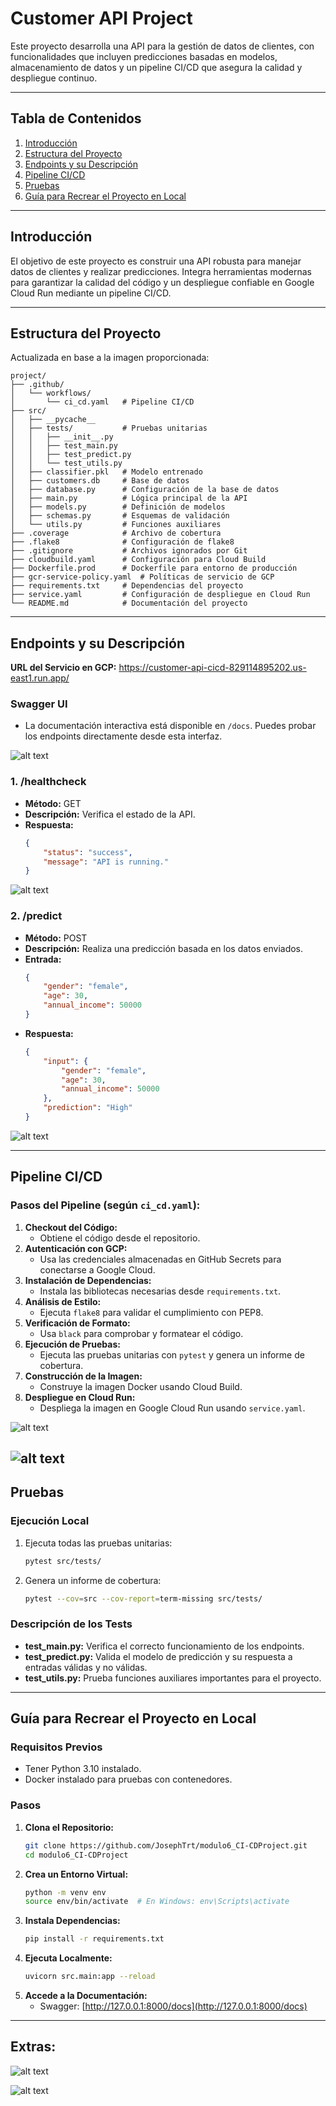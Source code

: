 # Customer API Project

Este proyecto desarrolla una API para la gestión de datos de clientes, con funcionalidades que incluyen predicciones basadas en modelos, almacenamiento de datos y un pipeline CI/CD que asegura la calidad y despliegue continuo.

---

## **Tabla de Contenidos**

1. [Introducción](#introducción)
2. [Estructura del Proyecto](#estructura-del-proyecto)
3. [Endpoints y su Descripción](#endpoints-y-su-descripción)
4. [Pipeline CI/CD](#pipeline-cicd)
5. [Pruebas](#pruebas)
6. [Guía para Recrear el Proyecto en Local](#guía-para-recrear-el-proyecto-en-local)

---

## **Introducción**

El objetivo de este proyecto es construir una API robusta para manejar datos de clientes y realizar predicciones. Integra herramientas modernas para garantizar la calidad del código y un despliegue confiable en Google Cloud Run mediante un pipeline CI/CD.

---

## **Estructura del Proyecto**

Actualizada en base a la imagen proporcionada:

```plaintext
project/
├── .github/
│   └── workflows/
│       └── ci_cd.yaml   # Pipeline CI/CD
├── src/
│   ├── __pycache__
│   ├── tests/           # Pruebas unitarias
│   │   ├── __init__.py
│   │   ├── test_main.py
│   │   ├── test_predict.py
│   │   └── test_utils.py
│   ├── classifier.pkl   # Modelo entrenado
│   ├── customers.db     # Base de datos
│   ├── database.py      # Configuración de la base de datos
│   ├── main.py          # Lógica principal de la API
│   ├── models.py        # Definición de modelos
│   ├── schemas.py       # Esquemas de validación
│   └── utils.py         # Funciones auxiliares
├── .coverage            # Archivo de cobertura
├── .flake8              # Configuración de flake8
├── .gitignore           # Archivos ignorados por Git
├── cloudbuild.yaml      # Configuración para Cloud Build
├── Dockerfile.prod      # Dockerfile para entorno de producción
├── gcr-service-policy.yaml  # Políticas de servicio de GCP
├── requirements.txt     # Dependencias del proyecto
├── service.yaml         # Configuración de despliegue en Cloud Run
└── README.md            # Documentación del proyecto
```

---

## **Endpoints y su Descripción**
**URL del Servicio en GCP:** https://customer-api-cicd-829114895202.us-east1.run.app/

### **Swagger UI**
- La documentación interactiva está disponible en `/docs`. Puedes probar los endpoints directamente desde esta interfaz.

![alt text](imgs/image-4.png)

### **1. /healthcheck**
- **Método:** GET
- **Descripción:** Verifica el estado de la API.
- **Respuesta:**
  ```json
  {
      "status": "success",
      "message": "API is running."
  }
  ```
![alt text](imgs/image-5.png)


### **2. /predict**
- **Método:** POST
- **Descripción:** Realiza una predicción basada en los datos enviados.
- **Entrada:**
  ```json
  {
      "gender": "female",
      "age": 30,
      "annual_income": 50000
  }
  ```
- **Respuesta:**
  ```json
  {
      "input": {
          "gender": "female",
          "age": 30,
          "annual_income": 50000
      },
      "prediction": "High"
  }
  ```
![alt text](imgs/image-6.png)


---

## **Pipeline CI/CD**

### **Pasos del Pipeline (según `ci_cd.yaml`):**
1. **Checkout del Código:**
   - Obtiene el código desde el repositorio.
2. **Autenticación con GCP:**
   - Usa las credenciales almacenadas en GitHub Secrets para conectarse a Google Cloud.
3. **Instalación de Dependencias:**
   - Instala las bibliotecas necesarias desde `requirements.txt`.
4. **Análisis de Estilo:**
   - Ejecuta `flake8` para validar el cumplimiento con PEP8.
5. **Verificación de Formato:**
   - Usa `black` para comprobar y formatear el código.
6. **Ejecución de Pruebas:**
   - Ejecuta las pruebas unitarias con `pytest` y genera un informe de cobertura.
7. **Construcción de la Imagen:**
   - Construye la imagen Docker usando Cloud Build.
8. **Despliegue en Cloud Run:**
   - Despliega la imagen en Google Cloud Run usando `service.yaml`.

![alt text](imgs/image.png)

![alt text](imgs/image-1.png)
---

## **Pruebas**

### **Ejecución Local**
1. Ejecuta todas las pruebas unitarias:
   ```bash
   pytest src/tests/
   ```
2. Genera un informe de cobertura:
   ```bash
   pytest --cov=src --cov-report=term-missing src/tests/
   ```

### **Descripción de los Tests**
- **test_main.py:** Verifica el correcto funcionamiento de los endpoints.
- **test_predict.py:** Valida el modelo de predicción y su respuesta a entradas válidas y no válidas.
- **test_utils.py:** Prueba funciones auxiliares importantes para el proyecto.

---

## **Guía para Recrear el Proyecto en Local**

### **Requisitos Previos**
- Tener Python 3.10 instalado.
- Docker instalado para pruebas con contenedores.

### **Pasos**
1. **Clona el Repositorio:**
   ```bash
   git clone https://github.com/JosephTrt/modulo6_CI-CDProject.git
   cd modulo6_CI-CDProject
   ```
2. **Crea un Entorno Virtual:**
   ```bash
   python -m venv env
   source env/bin/activate  # En Windows: env\Scripts\activate
   ```
3. **Instala Dependencias:**
   ```bash
   pip install -r requirements.txt
   ```
4. **Ejecuta Localmente:**
   ```bash
   uvicorn src.main:app --reload
   ```
5. **Accede a la Documentación:**
   - Swagger: [http://127.0.0.1:8000/docs](http://127.0.0.1:8000/docs)
   

---
## Extras:
![alt text](imgs/image-2.png)

![alt text](imgs/image-3.png)
